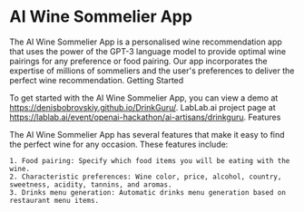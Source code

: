 # AI Wine Sommelier App

The AI Wine Sommelier App is a personalised wine recommendation app that uses the power of the GPT-3 language model to provide optimal wine pairings for any preference or food pairing. Our app incorporates the expertise of millions of sommeliers and the user's preferences to deliver the perfect wine recommendation.
Getting Started

To get started with the AI Wine Sommelier App, you can view a demo at https://denisbobrovskiy.github.io/DrinkGuru/. LabLab.ai project page at https://lablab.ai/event/openai-hackathon/ai-artisans/drinkguru.
Features

The AI Wine Sommelier App has several features that make it easy to find the perfect wine for any occasion. These features include:

    1. Food pairing: Specify which food items you will be eating with the wine.  
    2. Characteristic preferences: Wine color, price, alcohol, country, sweetness, acidity, tannins, and aromas.  
    3. Drinks menu generation: Automatic drinks menu generation based on restaurant menu items.  
